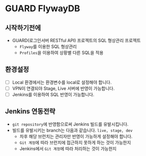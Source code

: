 # GUARD FlywayDB

## 시작하기전에

- GUARD(로그인서버 RESTful API) 프로젝트의 SQL 형상관리 프로젝트
  - `Flyway`를 이용한 SQL 형상관리
  - `Profiles`을 이용하여 상황별 다른 SQL을 적용

## 환경설정

- [ ] Local 환경에서는 환경변수를 local로 설정해야 합니다.
- [ ] VPN이 연결되야 Stage, Live 서버에 반영이 가능합니다.
- [ ] Jenkins를 이용하여 SQL 반영이 가능합니다.

## Jenkins 연동전략

- `git repository`에 반영함으로써 Jenkins 빌드를 유발시킵니다.
- 빌드를 유발시키는 branch는 다음과 같습니다. `live, stage, dev` 
    - 차후 해당 브런치는 관리자만 반영이 가능하게 설정해야 합니다.
    - `Git 계정`에 따라 브런치에 접근하지 못하게 하는 것이 가능한지
    - Jenkins에서 `Git 계정`에 따라 처리하는 것이 가능한지

